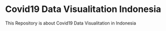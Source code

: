 # Covid19 Data Visualitation Indonesia
 This Repository is about Covid19 Data Visualitation  in Indonesia
